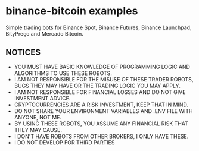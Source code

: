 # binance-bitcoin examples
Simple trading bots for Binance Spot, Binance Futures, Binance Launchpad, BityPreço and Mercado Bitcoin.

## NOTICES

- YOU MUST HAVE BASIC KNOWLEDGE OF PROGRAMMING LOGIC AND ALGORITHMS TO USE THESE ROBOTS.
- I AM NOT RESPONSIBLE FOR THE MISUSE OF THESE TRADER ROBOTS, BUGS THEY MAY HAVE OR THE TRADING LOGIC YOU MAY APPLY.
- I AM NOT RESPONSIBLE FOR FINANCIAL LOSSES AND DO NOT GIVE INVESTMENT ADVICE.
- CRYPTOCURRENCIES ARE A RISK INVESTMENT, KEEP THAT IN MIND.
- DO NOT SHARE YOUR ENVIRONMENT VARIABLES AND .ENV FILE WITH ANYONE, NOT ME.
- BY USING THESE ROBOTS, YOU ASSUME ANY FINANCIAL RISK THAT THEY MAY CAUSE.
- I DON'T HAVE ROBOTS FROM OTHER BROKERS, I ONLY HAVE THESE.
- I DO NOT DEVELOP FOR THIRD PARTIES
